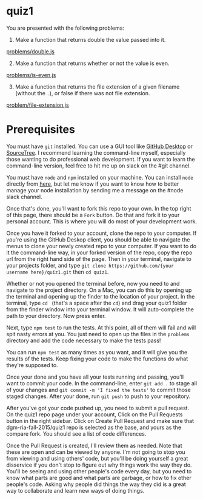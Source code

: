 # quiz1

You are presented with the following problems:

1. Make a function that returns double the value passed into it.

  [problems/double.js](problems/double.js)

2. Make a function that returns whether or not the value is even.

  [problems/is-even.js](problems/is-even.js)

3. Make a function that returns the file extension of a given filename (without
  the `.`), or false if there was not file extension.

  [problem/file-extension.js](problems/file-extension.js)

# Prerequisites

You must have `git` installed. You can use a GUI tool like [GitHub Desktop](https://desktop.github.com/)
or [SourceTree](https://www.sourcetreeapp.com/). I recommend learning the
command-line myself, especially those wanting to do professional web development.
If you want to learn the command-line version, feel free to hit me up on slack
on the #git channel.

You must have `node` and `npm` installed on your machine. You can install `node`
directly from [here](https://nodejs.org/), but let me know if you want to know
how to better manage your node installation by sending me a message on the #node slack channel.

Once that's done, you'll want to fork this repo to your own. In the top right
of this page, there should be a `Fork` button. Do that and fork it to your
personal account. This is where you will do most of your development work.

Once you have it forked to your account, clone the repo to your computer. If
you're using the GitHub Deskop client, you should be able to navigate the menus
to clone your newly created repo to your computer. If you want to do it the
command-line way, in your forked version of the repo, copy the repo url from
the right hand side of the page. Then in your terminal, navigate to your projects
folder, and type `git clone https://github.com/{your username here}/quiz1.git`
then `cd quiz1`.

Whether or not you opened the terminal before, now you need to and navigate to
the project directory. On a Mac, you can do this by opening up the terminal and
opening up the finder to the location of your project. In the terminal, type
`cd ` (that's a space after the `cd`) and drag your quiz1 folder from the finder
window into your terminal window. It will auto-complete the path to your directory.
Now press enter.

Next, type `npm test` to run the tests. At this point, all of them will fail
and will spit nasty errors at you. You just need to open up the files in the
`problems` directory and add the code necessary to make the tests pass!

You can run `npm test` as many times as you want, and it will give you the
results of the tests. Keep fixing your code to make the functions do what they're
supposed to.

Once your done and you have all your tests running and passing, you'll want to
commit your code. In the command-line, enter `git add .` to stage all of your
changes and `git commit -m 'I fixed the tests'` to commit those staged changes.
After your done, run `git push` to push to your repository.

After you've got your code pushed up, you need to submit a pull request. On the
quiz1 repo page under your account, Click on the Pull Requests button in the
right sidebar. Click on Create Pull Request and make sure that dgm-ria-fall-2015/quiz1
repo is selected as the base, and yours as the compare fork. You should see
a list of code differences.

Once the Pull Request is created, I'll review them as needed. Note that these
are open and can be viewed by anyone. I'm not going to stop you from viewing
and using others' code, but you'll be doing yourself a great disservice if you
don't stop to figure out why things work the way they do. You'll be seeing and
using other people's code every day, but you need to know what parts are good
and what parts are garbage, or how to fix other people's code. Asking why
people did things the way they did is a great way to collaborate and learn
new ways of doing things.
